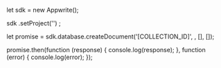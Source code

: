 let sdk = new Appwrite();

sdk
    .setProject('')
;

let promise = sdk.database.createDocument('[COLLECTION_ID]', , [], []);

promise.then(function (response) {
    console.log(response);
}, function (error) {
    console.log(error);
});